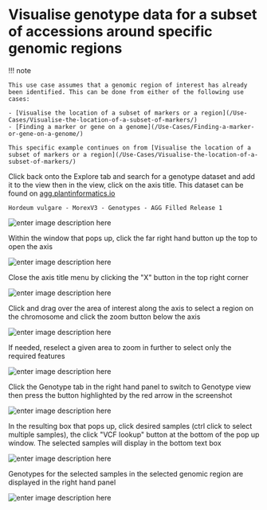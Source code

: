 # Visualise genotype data for a subset of accessions around specific genomic regions

!!! note

    This use case assumes that a genomic region of interest has already been identified. This can be done from either of the following use cases:

    - [Visualise the location of a subset of markers​ or a region](/Use-Cases/Visualise-the-location-of-a-subset-of-markers/)
    - [Finding a marker or gene on a genome](/Use-Cases/Finding-a-marker-or-gene-on-a-genome/)
    
    This specific example continues on from [Visualise the location of a subset of markers​ or a region](/Use-Cases/Visualise-the-location-of-a-subset-of-markers/)

Click back onto the Explore tab and search for a genotype dataset and add it to the view then in the view, click on the axis title. This dataset can be found on [agg.plantinformatics.io](https://agg.plantinformatics.io/)

    Hordeum vulgare - MorexV3 - Genotypes - AGG Filled Release 1

![enter image description here](https://pretzel-images-public.s3.ap-southeast-2.amazonaws.com/use-case/summary-accessions/sa-1.png)

Within the window that pops up, click the far right hand button up the top to open the axis

![enter image description here](https://pretzel-images-public.s3.ap-southeast-2.amazonaws.com/use-case/summary-accessions/sa-2.png)

Close the axis title menu by clicking the "X" button in the top right corner

![enter image description here](https://pretzel-images-public.s3.ap-southeast-2.amazonaws.com/use-case/summary-accessions/sa-3.png)

Click and drag over the area of interest along the axis to select a region on the chromosome and click the zoom button below the axis

![enter image description here](https://pretzel-images-public.s3.ap-southeast-2.amazonaws.com/use-case/summary-accessions/sa-4.png)

If needed, reselect a given area to zoom in further to select only the required features

![enter image description here](https://pretzel-images-public.s3.ap-southeast-2.amazonaws.com/use-case/summary-accessions/sa-5.png)

Click the Genotype tab in the right hand panel to switch to Genotype view then press the button highlighted by the red arrow in the screenshot

![enter image description here](https://pretzel-images-public.s3.ap-southeast-2.amazonaws.com/use-case/summary-accessions/sa-6.png)

In the resulting box that pops up, click desired samples (ctrl click to select multiple samples), the click "VCF lookup" button at the bottom of the pop up window. The selected samples will display in the bottom text box

![enter image description here](https://pretzel-images-public.s3.ap-southeast-2.amazonaws.com/use-case/summary-accessions/sa-7.png)

Genotypes for the selected samples in the selected genomic region are displayed in the right hand panel

![enter image description here](https://pretzel-images-public.s3.ap-southeast-2.amazonaws.com/use-case/summary-accessions/sa-8.png)


